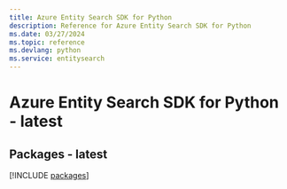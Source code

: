 ```yaml
---
title: Azure Entity Search SDK for Python
description: Reference for Azure Entity Search SDK for Python
ms.date: 03/27/2024
ms.topic: reference
ms.devlang: python
ms.service: entitysearch
---
```

# Azure Entity Search SDK for Python - latest
## Packages - latest
[!INCLUDE [packages](entity-search-index.md)]